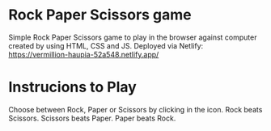 # Rock Paper Scissors game
Simple Rock Paper Scissors game to play in the browser against computer created by using HTML, CSS and JS. Deployed via Netlify: https://vermillion-haupia-52a548.netlify.app/

# Instrucions to Play
Choose between Rock, Paper or Scissors by clicking in the icon.
Rock beats Scissors.
Scissors beats Paper.
Paper beats Rock.

